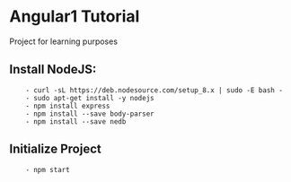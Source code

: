 # Angular1 Tutorial

Project for learning purposes

## Install NodeJS:
```
    - curl -sL https://deb.nodesource.com/setup_8.x | sudo -E bash -
    - sudo apt-get install -y nodejs
    - npm install express
    - npm install --save body-parser
    - npm install --save nedb
```
## Initialize Project
```
    - npm start
```
